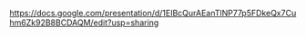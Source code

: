 https://docs.google.com/presentation/d/1EIBcQurAEanTlNP77p5FDkeQx7Cuhm6Zk92B8BCDAQM/edit?usp=sharing
